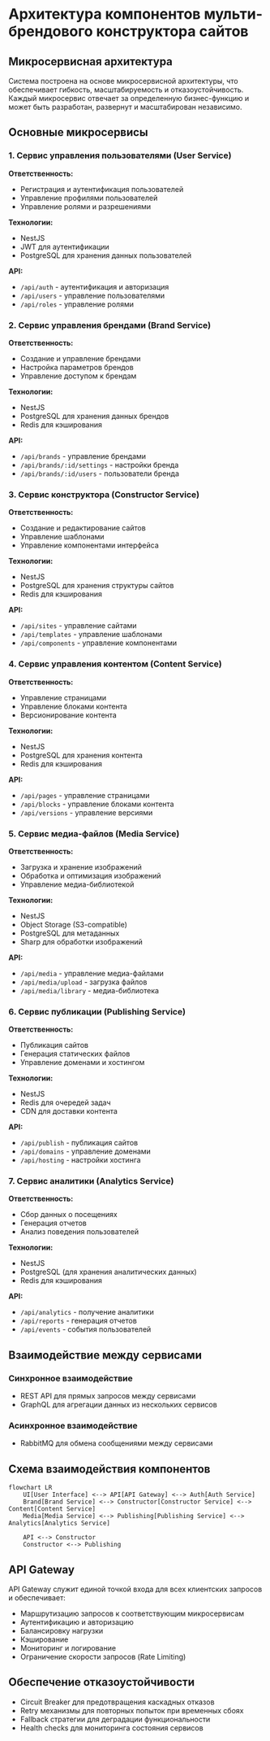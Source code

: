 # Архитектура компонентов мульти-брендового конструктора сайтов

## Микросервисная архитектура

Система построена на основе микросервисной архитектуры, что обеспечивает гибкость, масштабируемость и отказоустойчивость. Каждый микросервис отвечает за определенную бизнес-функцию и может быть разработан, развернут и масштабирован независимо.

## Основные микросервисы

### 1. Сервис управления пользователями (User Service)

**Ответственность:**
- Регистрация и аутентификация пользователей
- Управление профилями пользователей
- Управление ролями и разрешениями

**Технологии:**
- NestJS
- JWT для аутентификации
- PostgreSQL для хранения данных пользователей

**API:**
- `/api/auth` - аутентификация и авторизация
- `/api/users` - управление пользователями
- `/api/roles` - управление ролями

### 2. Сервис управления брендами (Brand Service)

**Ответственность:**
- Создание и управление брендами
- Настройка параметров брендов
- Управление доступом к брендам

**Технологии:**
- NestJS
- PostgreSQL для хранения данных брендов
- Redis для кэширования

**API:**
- `/api/brands` - управление брендами
- `/api/brands/:id/settings` - настройки бренда
- `/api/brands/:id/users` - пользователи бренда

### 3. Сервис конструктора (Constructor Service)

**Ответственность:**
- Создание и редактирование сайтов
- Управление шаблонами
- Управление компонентами интерфейса

**Технологии:**
- NestJS
- PostgreSQL для хранения структуры сайтов
- Redis для кэширования

**API:**
- `/api/sites` - управление сайтами
- `/api/templates` - управление шаблонами
- `/api/components` - управление компонентами

### 4. Сервис управления контентом (Content Service)

**Ответственность:**
- Управление страницами
- Управление блоками контента
- Версионирование контента

**Технологии:**
- NestJS
- PostgreSQL для хранения контента
- Redis для кэширования

**API:**
- `/api/pages` - управление страницами
- `/api/blocks` - управление блоками контента
- `/api/versions` - управление версиями

### 5. Сервис медиа-файлов (Media Service)

**Ответственность:**
- Загрузка и хранение изображений
- Обработка и оптимизация изображений
- Управление медиа-библиотекой

**Технологии:**
- NestJS
- Object Storage (S3-compatible)
- PostgreSQL для метаданных
- Sharp для обработки изображений

**API:**
- `/api/media` - управление медиа-файлами
- `/api/media/upload` - загрузка файлов
- `/api/media/library` - медиа-библиотека

### 6. Сервис публикации (Publishing Service)

**Ответственность:**
- Публикация сайтов
- Генерация статических файлов
- Управление доменами и хостингом

**Технологии:**
- NestJS
- Redis для очередей задач
- CDN для доставки контента

**API:**
- `/api/publish` - публикация сайтов
- `/api/domains` - управление доменами
- `/api/hosting` - настройки хостинга

### 7. Сервис аналитики (Analytics Service)

**Ответственность:**
- Сбор данных о посещениях
- Генерация отчетов
- Анализ поведения пользователей

**Технологии:**
- NestJS
- PostgreSQL (для хранения аналитических данных)
- Redis для кэширования

**API:**
- `/api/analytics` - получение аналитики
- `/api/reports` - генерация отчетов
- `/api/events` - события пользователей

## Взаимодействие между сервисами

### Синхронное взаимодействие
- REST API для прямых запросов между сервисами
- GraphQL для агрегации данных из нескольких сервисов

### Асинхронное взаимодействие
- RabbitMQ для обмена сообщениями между сервисами

## Схема взаимодействия компонентов

```mermaid
flowchart LR
    UI[User Interface] <--> API[API Gateway] <--> Auth[Auth Service]
    Brand[Brand Service] <--> Constructor[Constructor Service] <--> Content[Content Service]
    Media[Media Service] <--> Publishing[Publishing Service] <--> Analytics[Analytics Service]
    
    API <--> Constructor
    Constructor <--> Publishing
```

## API Gateway

API Gateway служит единой точкой входа для всех клиентских запросов и обеспечивает:

- Маршрутизацию запросов к соответствующим микросервисам
- Аутентификацию и авторизацию
- Балансировку нагрузки
- Кэширование
- Мониторинг и логирование
- Ограничение скорости запросов (Rate Limiting)

## Обеспечение отказоустойчивости

- Circuit Breaker для предотвращения каскадных отказов
- Retry механизмы для повторных попыток при временных сбоях
- Fallback стратегии для деградации функциональности
- Health checks для мониторинга состояния сервисов
